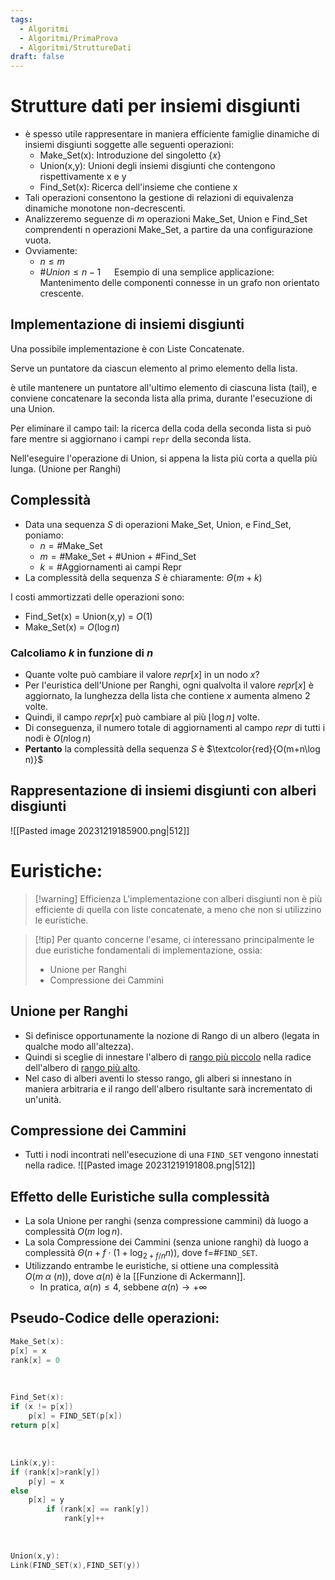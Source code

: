 ```yaml
---
tags:
  - Algoritmi
  - Algoritmi/PrimaProva
  - Algoritmi/StruttureDati
draft: false
---
```

# Strutture dati per insiemi disgiunti

- è spesso utile rappresentare in maniera efficiente famiglie dinamiche di insiemi disgiunti soggette alle seguenti operazioni:
	- Make_Set(x): Introduzione del singoletto $\{x\}$
	- Union(x,y): Unioni degli insiemi disgiunti che contengono rispettivamente x e y
	- Find_Set(x): Ricerca dell'insieme che contiene x
- Tali operazioni consentono la gestione di relazioni di equivalenza dinamiche monotone non-decrescenti.
- Analizzeremo seguenze di $m$ operazioni Make_Set, Union e Find_Set comprendenti n operazioni Make_Set, a partire da una configurazione vuota.
- Ovviamente:
	- $n \leq m$
	- $\# Union \leq n-1$
 
Esempio di una semplice applicazione: Mantenimento delle componenti connesse in un grafo non orientato crescente.

## Implementazione di insiemi disgiunti

Una possibile implementazione è con Liste Concatenate. 


Serve un puntatore da ciascun elemento al primo elemento della lista. 

è utile mantenere un puntatore all'ultimo elemento di ciascuna lista (tail), e conviene concatenare la seconda lista alla prima, durante l'esecuzione di una Union. 

Per eliminare il campo tail: la ricerca della coda della seconda lista si può fare mentre si aggiornano i campi $\mathtt{repr}$ della seconda lista.

Nell'eseguire l'operazione di Union, si appena la lista più corta a quella più lunga. (Unione per Ranghi) 

## Complessità

- Data una sequenza $S$ di operazioni Make_Set, Union, e Find_Set, poniamo:
	- $n= \#\text{Make\_Set}$
	- $m = \#\text{Make\_Set}+\#\text{Union} + \#\text{Find\_Set}$
	- $k = \#\text{Aggiornamenti ai campi Repr}$
- La complessità della sequenza $S$ è chiaramente: $\Theta(m+k)$

I costi ammortizzati delle operazioni sono:

- Find_Set(x) = Union(x,y) = $O(1)$
- Make_Set(x) = $O(\log n)$

### Calcoliamo $k$ in funzione di $n$

- Quante volte può cambiare il valore $repr[x]$ in un nodo $x$?
- Per l'euristica dell'Unione per Ranghi, ogni qualvolta il valore $repr[x]$ è aggiornato, la lunghezza della lista che contiene $x$ aumenta almeno $2$ volte.
- Quindi, il campo $repr[x]$ può cambiare al più $\left\lfloor {\log n} \right\rfloor$ volte.
- Di conseguenza, il numero totale di aggiornamenti al campo $repr$ di tutti i nodi è $O(n\log n)$
- **Pertanto** la complessità della sequenza $S$ è $\textcolor{red}{O(m+n\log n)}$

## Rappresentazione di insiemi disgiunti con alberi disgiunti

![[Pasted image 20231219185900.png|512]]

# Euristiche:

>[!warning] Efficienza
>L'implementazione con alberi disgiunti non è più efficiente di quella con liste concatenate, a meno che non si utilizzino le euristiche. 

>[!tip] Per quanto concerne l'esame, ci interessano principalmente le due euristiche fondamentali di implementazione, ossia:
> - Unione per Ranghi
> - Compressione dei Cammini

## Unione per Ranghi

- Si definisce opportunamente la nozione di Rango di un albero (legata in qualche modo all'altezza).
- Quindi si sceglie di innestare l'albero di <ins>rango più piccolo</ins> nella radice dell'albero di <ins>rango più alto</ins>.
- Nel caso di alberi aventi lo stesso rango, gli alberi si innestano in maniera arbitraria e il rango dell'albero risultante sarà incrementato di un'unità.

## Compressione dei Cammini
- Tutti i nodi incontrati nell'esecuzione di una $\mathtt{FIND\_SET}$ vengono innestati nella radice.
![[Pasted image 20231219191808.png|512]]

## Effetto delle Euristiche sulla complessità

- La sola Unione per ranghi (senza compressione cammini) dà luogo a complessità $O(m\ \log n)$.
- La sola Compressione dei Cammini (senza unione ranghi) dà luogo a complessità $\Theta(n+f\cdot(1+\log_{2+f/n}n)),$ dove f=$\#\mathtt{FIND\_SET}$.
- Utilizzando entrambe le euristiche, si ottiene una complessità $O(m\ \alpha\ (n)),$ dove $\alpha(n)$ è la [[Funzione di Ackermann]].
	- In pratica, $\alpha(n)\leq 4,$ sebbene $\alpha(n)\to +\infty$

## Pseudo-Codice delle operazioni:

```c
Make_Set(x):
p[x] = x
rank[x] = 0
```
 

```c
Find_Set(x):
if (x != p[x])
	p[x] = FIND_SET(p[x])
return p[x]
```
 

```c
Link(x,y):
if (rank[x]>rank[y])
	p[y] = x
else
	p[x] = y
		if (rank[x] == rank[y])
			rank[y]++
```
 

```c
Union(x,y):
Link(FIND_SET(x),FIND_SET(y))
```